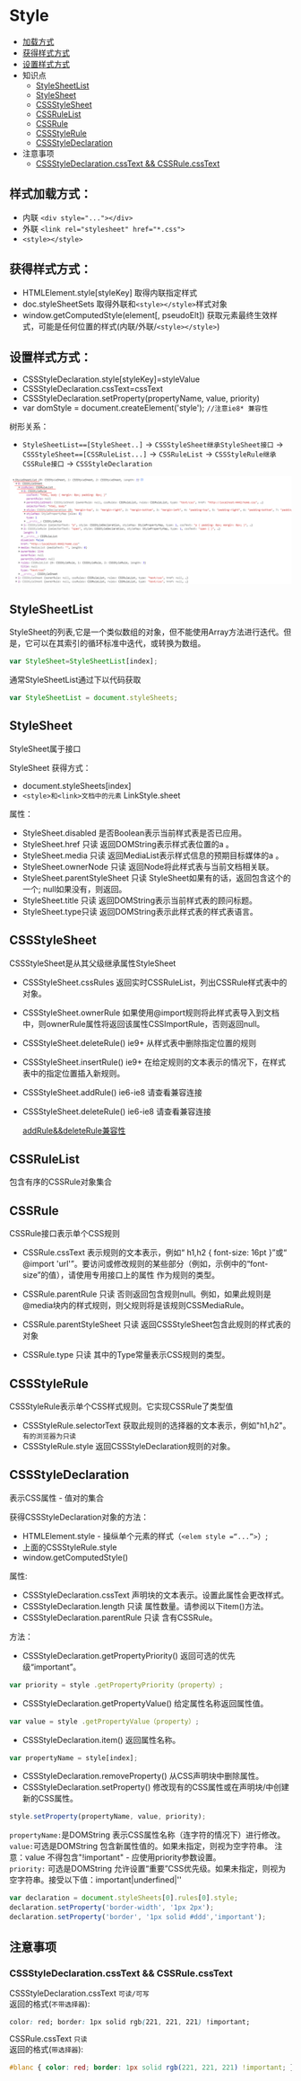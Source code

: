 # Style

* [加载方式](#load)
* [获得样式方式](#get)
* [设置样式方式](#set)
* 知识点
    * [StyleSheetList](#style-1)
    * [StyleSheet](#style-2)
    * [CSSStyleSheet](#style-3)
    * [CSSRuleList](#style-5)
    * [CSSRule](#style-6)
    * [CSSStyleRule](#style-4)
    * [CSSStyleDeclaration](#style-7)
* 注意事项
    * [CSSStyleDeclaration.cssText && CSSRule.cssText](#mat-1)



<h2 id="load">样式加载方式：</h2>

* 内联 `<div style="..."></div>`
* 外联 `<link rel="stylesheet" href="*.css">`
* `<style></style>`

<h2 id="get">获得样式方式：</h2>

* HTMLElement.style[styleKey] 取得内联指定样式
* doc.styleSheetSets 取得外联和`<style></style>`样式对象
* window.getComputedStyle(element[, pseudoElt]) 获取元素最终生效样式，可能是任何位置的样式(内联/外联/`<style></style>`)

<h2 id="set">设置样式方式：</h2>

* CSSStyleDeclaration.style[styleKey]=styleValue
* CSSStyleDeclaration.cssText=cssText
* CSSStyleDeclaration.setProperty(propertyName, value, priority)
* var domStyle = document.createElement('style'); `//注意ie8* 兼容性
`

树形关系：  
* `StyleSheetList==[StyleSheet..]` -> `CSSStyleSheet继承StyleSheet接口` -> `CSSStyleSheet==[CSSRuleList...]` -> `CSSRuleList` -> `CSSStyleRule继承CSSRule接口` -> `CSSStyleDeclaration`

![img](./images/img-api-05.png)

<h2 id="style-1">StyleSheetList</h2>
StyleSheet的列表,它是一个类似数组的对象，但不能使用Array方法进行迭代。但是，它可以在其索引的循环标准中迭代，或转换为数组。

```js
var StyleSheet=StyleSheetList[index];
```

通常StyleSheetList通过下以代码获取

```js
var StyleSheetList = document.styleSheets;
```

<h2 id="style-2">StyleSheet</h2>
StyleSheet属于接口

StyleSheet 获得方式：

* document.styleSheets[index]
* `<style>和<link>文档中的元素` LinkStyle.sheet

属性： 

* StyleSheet.disabled 是否Boolean表示当前样式表是否已应用。
* StyleSheet.href 只读 返回DOMString表示样式表位置的a 。
* StyleSheet.media 只读 返回MediaList表示样式信息的预期目标媒体的a 。
* StyleSheet.ownerNode 只读 返回Node将此样式表与当前文档相关联。
* StyleSheet.parentStyleSheet 只读 StyleSheet如果有的话，返回包含这个的一个; null如果没有，则返回。
* StyleSheet.title 只读 返回DOMString表示当前样式表的顾问标题。
* StyleSheet.type只读 返回DOMString表示此样式表的样式表语言。

<h2 id="style-3">CSSStyleSheet</h2>
CSSStyleSheet是从其父级继承属性StyleSheet

* CSSStyleSheet.cssRules 返回实时CSSRuleList，列出CSSRule样式表中的对象。

* CSSStyleSheet.ownerRule 如果使用@import规则将此样式表导入到文档中，则ownerRule属性将返回该属性CSSImportRule，否则返回null。

* CSSStyleSheet.deleteRule() ie9+ 从样式表中删除指定位置的规则

* CSSStyleSheet.insertRule() ie9+ 在给定规则的文本表示的情况下，在样式表中的指定位置插入新规则。

* CSSStyleSheet.addRule() ie6-ie8 请查看兼容连接
* CSSStyleSheet.deleteRule() ie6-ie8 请查看兼容连接

    [addRule&&deleteRule兼容性](#https://www.quirksmode.org/dom/w3c_css.html#change)

<h2 id="style-5">CSSRuleList</h2>
包含有序的CSSRule对象集合

<h2 id="style-6">CSSRule</h2>
CSSRule接口表示单个CSS规则

* CSSRule.cssText 表示规则的文本表示，例如“ h1,h2 { font-size: 16pt }”或“ @import 'url'”。要访问或修改规则的某些部分（例如，示例中的“font-size”的值），请使用专用接口上的属性  作为规则的类型。

* CSSRule.parentRule 只读 否则返回包含规则null。例如，如果此规则是@media块内的样式规则，则父规则将是该规则CSSMediaRule。

* CSSRule.parentStyleSheet 只读 返回CSSStyleSheet包含此规则的样式表的对象

* CSSRule.type 只读 其中的Type常量表示CSS规则的类型。

<h2 id="style-4">CSSStyleRule</h2>
CSSStyleRule表示单个CSS样式规则。它实现CSSRule了类型值

* CSSStyleRule.selectorText 获取此规则的选择器的文本表示，例如"h1,h2"。 `有的浏览器为只读`
* CSSStyleRule.style 返回CSSStyleDeclaration规则的对象。

<h2 id="style-7">CSSStyleDeclaration</h2>
表示CSS属性 - 值对的集合

获得CSSStyleDeclaration对象的方法：

 * HTMLElement.style - 操纵单个元素的样式（`<elem style =“...”>`）;
 * 上面的CSSStyleRule.style
 * window.getComputedStyle()

属性:

* CSSStyleDeclaration.cssText 声明块的文本表示。设置此属性会更改样式。
* CSSStyleDeclaration.length 只读 属性数量。请参阅以下item()方法。
* CSSStyleDeclaration.parentRule 只读 含有CSSRule。

方法：

* CSSStyleDeclaration.getPropertyPriority() 返回可选的优先级“important”。

```js
var priority = style .getPropertyPriority（property）;
```

* CSSStyleDeclaration.getPropertyValue() 给定属性名称返回属性值。

```js
var value = style .getPropertyValue（property）;
```

* CSSStyleDeclaration.item() 返回属性名称。

```js
var propertyName = style[index];
```

* CSSStyleDeclaration.removeProperty() 从CSS声明块中删除属性。
* CSSStyleDeclaration.setProperty() 修改现有的CSS属性或在声明块/中创建新的CSS属性。

```js
style.setProperty(propertyName, value, priority);
```


`propertyName:`是DOMString 表示CSS属性名称（连字符的情况下）进行修改。  
`value:`可选是DOMString 包含新属性值的。如果未指定，则视为空字符串。
注意：value 不得包含"!important" - 应使用priority参数设置。  
`priority:` 可选是DOMString 允许设置“重要”CSS优先级。如果未指定，则视为空字符串。接受以下值：important|underfined|'' 

```js
var declaration = document.styleSheets[0].rules[0].style;
declaration.setProperty('border-width', '1px 2px');
declaration.setProperty('border', '1px solid #ddd','important');
```

<h2 id="">注意事项</h2>

<h3 id="mat-1">CSSStyleDeclaration.cssText && CSSRule.cssText</h3>

CSSStyleDeclaration.cssText `可读/可写`  
返回的格式(`不带选择器`):

```css
color: red; border: 1px solid rgb(221, 221, 221) !important;
```

CSSRule.cssText `只读`   
返回的格式(`带选择器`):

```css
#blanc { color: red; border: 1px solid rgb(221, 221, 221) !important; }
```